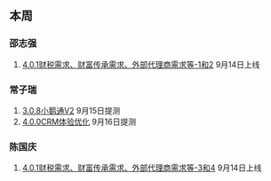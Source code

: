 ## 本周
### 邵志强
1. [4.0.1财税需求、财富传承需求、外部代理商需求等-1和2](http://47.104.169.147/zentao/productplan-browse-6-0-all-title_desc-107-20-2.html) 9月14日上线

### 常子瑞
1. [3.0.8小鹅通V2](https://run.mockplus.cn/JUWL82YmbOihzeaTZEpu/index.html?to=255031C1-F0A3-41FE-B042-A1B38D1D333A) 9月15日提测
2. [4.0.0CRM体验优化](http://47.104.169.147/zentao/productplan-view-201.html) 9月16日提测

### 陈国庆
1. [4.0.1财税需求、财富传承需求、外部代理商需求等-3和4](http://47.104.169.147/zentao/productplan-browse-6-0-all-title_desc-107-20-2.html) 9月14日上线

